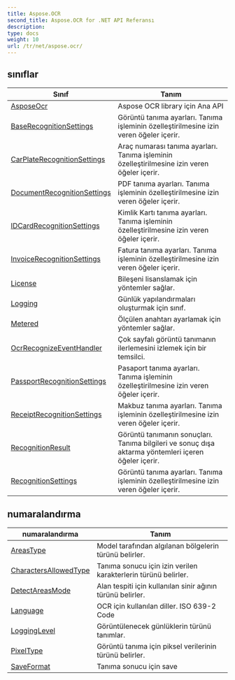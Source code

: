 ```yaml
---
title: Aspose.OCR
second_title: Aspose.OCR for .NET API Referansı
description: 
type: docs
weight: 10
url: /tr/net/aspose.ocr/
---
```



## sınıflar

| Sınıf | Tanım |
| --- | --- |
| [AsposeOcr](./asposeocr/) | Aspose OCR library için Ana API |
| [BaseRecognitionSettings](./baserecognitionsettings/) | Görüntü tanıma ayarları. Tanıma işleminin özelleştirilmesine izin veren öğeler içerir. |
| [CarPlateRecognitionSettings](./carplaterecognitionsettings/) | Araç numarası tanıma ayarları. Tanıma işleminin özelleştirilmesine izin veren öğeler içerir. |
| [DocumentRecognitionSettings](./documentrecognitionsettings/) | PDF tanıma ayarları. Tanıma işleminin özelleştirilmesine izin veren öğeler içerir. |
| [IDCardRecognitionSettings](./idcardrecognitionsettings/) | Kimlik Kartı tanıma ayarları. Tanıma işleminin özelleştirilmesine izin veren öğeler içerir. |
| [InvoiceRecognitionSettings](./invoicerecognitionsettings/) | Fatura tanıma ayarları. Tanıma işleminin özelleştirilmesine izin veren öğeler içerir. |
| [License](./license/) | Bileşeni lisanslamak için yöntemler sağlar. |
| [Logging](./logging/) | Günlük yapılandırmaları oluşturmak için sınıf. |
| [Metered](./metered/) | Ölçülen anahtarı ayarlamak için yöntemler sağlar. |
| [OcrRecognizeEventHandler](./ocrrecognizeeventhandler/) | Çok sayfalı görüntü tanımanın ilerlemesini izlemek için bir temsilci. |
| [PassportRecognitionSettings](./passportrecognitionsettings/) | Pasaport tanıma ayarları. Tanıma işleminin özelleştirilmesine izin veren öğeler içerir. |
| [ReceiptRecognitionSettings](./receiptrecognitionsettings/) | Makbuz tanıma ayarları. Tanıma işleminin özelleştirilmesine izin veren öğeler içerir. |
| [RecognitionResult](./recognitionresult/) | Görüntü tanımanın sonuçları. Tanıma bilgileri ve sonuç dışa aktarma yöntemleri içeren öğeler içerir. |
| [RecognitionSettings](./recognitionsettings/) | Görüntü tanıma ayarları. Tanıma işleminin özelleştirilmesine izin veren öğeler içerir. |
## numaralandırma

| numaralandırma | Tanım |
| --- | --- |
| [AreasType](./areastype/) | Model tarafından algılanan bölgelerin türünü belirler. |
| [CharactersAllowedType](./charactersallowedtype/) | Tanıma sonucu için izin verilen karakterlerin türünü belirler. |
| [DetectAreasMode](./detectareasmode/) | Alan tespiti için kullanılan sinir ağının türünü belirler. |
| [Language](./language/) | OCR için kullanılan diller. ISO 639-2 Code |
| [LoggingLevel](./logginglevel/) | Görüntülenecek günlüklerin türünü tanımlar. |
| [PixelType](./pixeltype/) | Görüntü tanıma için piksel verilerinin türünü belirler. |
| [SaveFormat](./saveformat/) | Tanıma sonucu için save |



